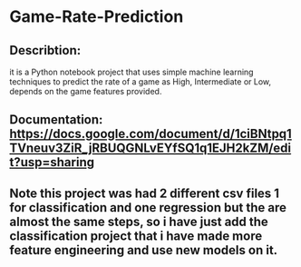 # Game-Rate-Prediction

## Describtion:
it is a Python notebook project that uses simple machine learning techniques to predict the rate of a game as High, Intermediate or Low, depends on the game features provided.


## Documentation: https://docs.google.com/document/d/1ciBNtpq1TVneuv3ZiR_jRBUQGNLvEYfSQ1q1EJH2kZM/edit?usp=sharing


## Note this project was had 2 different csv files 1 for classification and one regression but the are almost the same steps, so i have just add the classification project that i have made more feature engineering and use new models on it.
